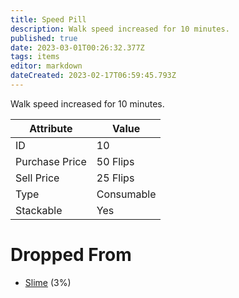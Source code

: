 ```yaml
---
title: Speed Pill
description: Walk speed increased for 10 minutes.
published: true
date: 2023-03-01T00:26:32.377Z
tags: items
editor: markdown
dateCreated: 2023-02-17T06:59:45.793Z
---
```


Walk speed increased for 10 minutes.

|Attribute|Value|
|-|-|
|ID|10|
|Purchase Price|50 Flips|
|Sell Price|25 Flips|
|Type|Consumable|
|Stackable|Yes|


# Dropped From
 * [Slime](/monsters/slime) (3%)
